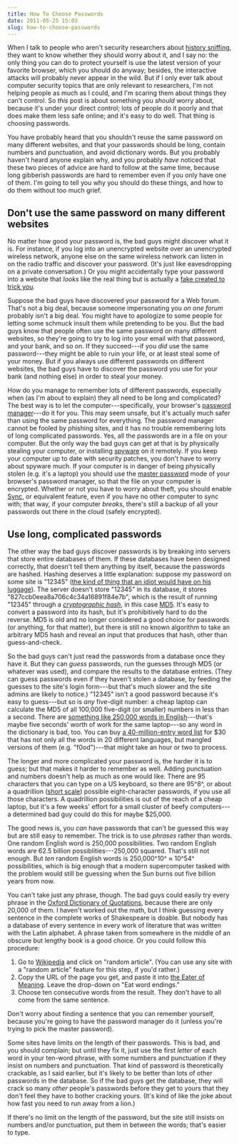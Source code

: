 ```yaml
---
title: How To Choose Passwords
date: 2011-05-25 15:03
slug: how-to-choose-passwords
---
```


When I talk to people who aren't security researchers about
[history sniffing](/research/interactive-sniffing/), they want to know
whether they should worry about it, and I say no: the only thing you
can do to protect yourself is use the latest version of your favorite
browser, which you should do anyway; besides, the interactive attacks
will probably never appear in the wild. But if I only ever talk about
computer security topics that are only relevant to researchers, I'm
not helping people as much as I could, and I'm scaring them about
things they can't control. So *this* post is about something you
*should* worry about, because it's under your direct control; lots of
people do it poorly and that does make them less safe online; and it's
easy to do well. That thing is choosing passwords.

You have probably heard that you shouldn't reuse the same password on
many different websites, and that your passwords should be long,
contain numbers and punctuation, and avoid dictionary words. But you
probably haven't heard anyone explain why, and you probably *have*
noticed that these two pieces of advice are hard to follow at the same
time, because long gibberish passwords are hard to remember even if
you only have one of them. I'm going to tell you why you should do
these things, and how to do them without too much grief.

## Don't use the same password on many different websites

No matter how good your password is, the bad guys might discover what
it is. For instance, if you log into an unencrypted website over an
unencrypted wireless network, anyone else on the same wireless network
can listen in on the radio traffic and discover your password. (It's
just like eavesdropping on a private conversation.) Or you might
accidentally type your password into a website that *looks* like the
real thing but is actually a
[fake created to trick you](https://en.wikipedia.org/wiki/Phishing).

Suppose the bad guys have discovered your password for a Web forum.
That's not a big deal, because someone impersonating you *on one
forum* probably isn't a big deal. You might have to apologize to some
people for letting some schmuck insult them while pretending to be
you.  But the bad guys know that people often use the same password on
many different websites, so they're going to try to log into your
email with that password, and your bank, and so on. If they
succeed---if you *did* use the same password---they might be able to
ruin your life, or at least steal some of your money. But if you
always use different passwords on different websites, the bad guys
have to discover the password you use for your bank (and nothing else)
in order to steal your money.

How do you manage to remember lots of different passwords, especially
when (as I'm about to explain) they all need to be long and
complicated?  The best way is to let the computer---specifically, your
browser's
[password manager](https://support.mozilla.org/en-US/kb/password-manager-remember-delete-change-passwords)---do
it for you. This may seem unsafe, but it's actually much safer than
using the same password for everything. The password manager cannot be
fooled by phishing sites, and it has no trouble remembering lots of
long complicated passwords. Yes, all the passwords are in a file on
your computer. But the only way the bad guys can get at that is by
physically stealing your computer, or installing
[spyware](https://en.wikipedia.org/wiki/Spyware) on it remotely. If
you keep your computer up to date with security patches, you don't
have to worry about spyware much. If your computer is in danger of
being physically stolen (e.g. it's a laptop) you should use the
[master password](https://support.mozilla.org/en-US/kb/use-master-password-protect-stored-logins)
mode of your browser's password manager, so that the file on your
computer is encrypted. Whether or not you have to worry about theft,
you should enable
[Sync](https://support.mozilla.org/en-US/kb/how-do-i-set-up-firefox-sync),
or equivalent feature, even if you have no other computer to sync
with; that way, if your computer *breaks*, there's still a backup of
all your passwords out there in the cloud (safely encrypted).

## Use long, complicated passwords

The other way the bad guys discover passwords is by breaking into
servers that store entire databases of them. If these databases have
been designed correctly, that doesn't tell them anything by itself,
because the passwords are hashed. Hashing deserves a little
explanation: suppose my password on some site is "12345"
([the kind of thing that an idiot would have on his luggage](http://www.imdb.com/title/tt0094012/quotes?qt0535097)). The
server doesn't store "12345" in its database, it stores
"827ccb0eea8a706c4c34a16891f84e7b", which is the result of running
"12345" through a
*[cryptographic hash](https://en.wikipedia.org/wiki/Cryptographic_hash_function)*,
in this case [MD5](https://en.wikipedia.org/wiki/MD5). It's easy to
convert a password into its hash, but it's prohibitively hard to do
the reverse.  MD5 is old and no longer considered a good choice for
passwords (or anything, for that matter), but there is still no known
algorithm to take an arbitrary MD5 hash and reveal an input that
produces that hash, other than guess-and-check.

So the bad guys can't just read the passwords from a database once
they have it. But they can *guess* passwords, run the guesses through
MD5 (or whatever was used), and compare the results to the database
entries.  (They can guess passwords even if they haven't stolen a
database, by feeding the guesses to the site's login form---but that's
much slower and the site admins are likely to notice.) "12345" isn't a
good password because it's easy to guess---but so is *any* five-digit
number: a cheap laptop can calculate the MD5 of all 100,000 five-digit
(or smaller) numbers in less than a second. There are
[something like 250,000 words in English](http://www.oxforddictionaries.com/words/how-many-words-are-there-in-the-english-language)---that's
maybe five seconds' worth of work for the same laptop---so any word in
the dictionary is bad, too. You can buy
[a 40-million-entry word list](http://www.openwall.com/wordlists/) for
$30 that has not only all the words in 20 different languages, but
mangled versions of them (e.g.  "f0od")---that might take an hour or
two to process.

The longer and more complicated your password is, the harder it is to
guess; but that makes it harder to remember as well. Adding
punctuation and numbers doesn't help as much as one would like. There
are 95 characters that you can type on a US keyboard, so there are
95^8^, or about a quadrillion
([short scale](https://en.wikipedia.org/wiki/Long_and_short_scales))
possible eight-character passwords, if you use all those characters. A
quadrillion possibilities is out of the reach of a cheap laptop, but
it's a few weeks' effort for a small cluster of beefy computers---a
determined bad guy could do this for maybe $25,000.

The good news is, you *can* have passwords that can't be guessed this
way but are still easy to remember. The trick is to use *phrases*
rather than words. One random English word is 250,000
possibilities. Two random English words are 62.5 billion
possiblities---250,000 squared.  That's still not enough. But *ten*
random English words is 250,000^10^&nbsp;≈&nbsp;10^54^
possibilities, which is big enough that a modern supercomputer tasked
with the problem would still be guessing when the Sun burns out five
billion years from now.

You can't take just any phrase, though. The bad guys could easily try
every phrase in the
[Oxford Dictionary of Quotations](https://global.oup.com/academic/product/oxford-dictionary-of-quotations-9780199668700),
because there are only 20,000 of them. I haven't worked out the math,
but I think guessing every sentence in the complete works of
Shakespeare is doable. But nobody has a database of every sentence in
every work of literature that was written with the Latin alphabet. A
phrase taken from somewhere in the middle of an obscure but lengthy
book is a good choice.  Or you could follow this procedure:

1. Go to [Wikipedia](https://en.wikipedia.org/wiki/Main_Page) and
   click on "random article". (You can use any site with a "random
   article" feature for this step, if you'd rather.)
1. Copy the URL of the page you get, and paste it into [the Eater of
   Meaning](http://www.crummy.com/software/eater/). Leave the drop-down on
   "Eat word endings."
1. Choose ten consecutive words from the result. They don't have to all
   come from the same sentence.

Don't worry about finding a sentence that you can remember yourself,
because you're going to have the password manager do it (unless you're
trying to pick the master password).

Some sites have limits on the length of their passwords. This is bad,
and you should complain; but until they fix it, just use the first
*letter* of each word in your ten-word phrase, with some numbers and
punctuation if they insist on numbers and punctuation. That kind of
password is theoretically crackable, as I said earlier, but it's
likely to be better than lots of other passwords in the database. So
if the bad guys get the database, they will crack so many *other*
people's passwords before they get to yours that they don't feel they
have to bother cracking yours. (It's kind of like the joke about how
fast you need to run away from a lion.)

If there's no limit on the length of the password, but the site still
insists on numbers and/or punctuation, put them in between the words;
that's easier to type.
